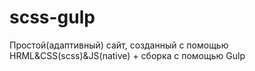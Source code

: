 # scss-gulp
Простой(адаптивный) сайт, созданный с помощью HRML&amp;CSS(scss)&amp;JS(native) + сборка с помощью Gulp
